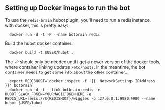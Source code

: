 ## Setting up Docker images to run the bot

To use the `redis-brain` hubot plugin, you'll need to run a redis instance. with docker, this is pretty easy:

      docker run -d -t -P --name botbrain redis

Build the hubot docker container:

      docker build -t $USER/hubot .

The `-P` should only be needed until i get a newer version of the docker tools, where container linking updates `/etc/hosts`. In the meantime, the bot container needs to get some info about the other container...

      export REDISHOST=`docker inspect -f '{{ .NetworkSettings.IPAddress }}' botbrain`
      docker run -d -t --link botbrain:redis -e HUBOT_SLACK_TOKEN=YOURMAGICTOKENHERE -e REDIS_URL=redis://${REDISHOST}/wiggles -p 127.0.0.1:9980:9980 --name hubot $USER/hubot
